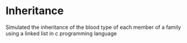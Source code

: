 # Inheritance
Simulated the inheritance of the blood type of each member of a family using a linked list in c programming language
